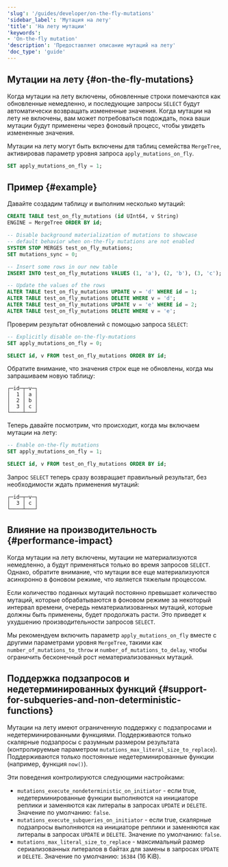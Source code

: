 ```yaml
---
'slug': '/guides/developer/on-the-fly-mutations'
'sidebar_label': 'Мутация на лету'
'title': 'На лету мутации'
'keywords':
- 'On-the-fly mutation'
'description': 'Предоставляет описание мутаций на лету'
'doc_type': 'guide'
---
```


## Мутации на лету {#on-the-fly-mutations}

Когда мутации на лету включены, обновленные строки помечаются как обновленные немедленно, и последующие запросы `SELECT` будут автоматически возвращать измененные значения. Когда мутации на лету не включены, вам может потребоваться подождать, пока ваши мутации будут применены через фоновый процесс, чтобы увидеть измененные значения.

Мутации на лету могут быть включены для таблиц семейства `MergeTree`, активировав параметр уровня запроса `apply_mutations_on_fly`.

```sql
SET apply_mutations_on_fly = 1;
```

## Пример {#example}

Давайте создадим таблицу и выполним несколько мутаций:
```sql
CREATE TABLE test_on_fly_mutations (id UInt64, v String)
ENGINE = MergeTree ORDER BY id;

-- Disable background materialization of mutations to showcase
-- default behavior when on-the-fly mutations are not enabled
SYSTEM STOP MERGES test_on_fly_mutations;
SET mutations_sync = 0;

-- Insert some rows in our new table
INSERT INTO test_on_fly_mutations VALUES (1, 'a'), (2, 'b'), (3, 'c');

-- Update the values of the rows
ALTER TABLE test_on_fly_mutations UPDATE v = 'd' WHERE id = 1;
ALTER TABLE test_on_fly_mutations DELETE WHERE v = 'd';
ALTER TABLE test_on_fly_mutations UPDATE v = 'e' WHERE id = 2;
ALTER TABLE test_on_fly_mutations DELETE WHERE v = 'e';
```

Проверим результат обновлений с помощью запроса `SELECT`:

```sql
-- Explicitly disable on-the-fly-mutations
SET apply_mutations_on_fly = 0;

SELECT id, v FROM test_on_fly_mutations ORDER BY id;
```

Обратите внимание, что значения строк еще не обновлены, когда мы запрашиваем новую таблицу:

```response
┌─id─┬─v─┐
│  1 │ a │
│  2 │ b │
│  3 │ c │
└────┴───┘
```

Теперь давайте посмотрим, что происходит, когда мы включаем мутации на лету:

```sql
-- Enable on-the-fly mutations
SET apply_mutations_on_fly = 1;

SELECT id, v FROM test_on_fly_mutations ORDER BY id;
```

Запрос `SELECT` теперь сразу возвращает правильный результат, без необходимости ждать применения мутаций:

```response
┌─id─┬─v─┐
│  3 │ c │
└────┴───┘
```

## Влияние на производительность {#performance-impact}

Когда мутации на лету включены, мутации не материализуются немедленно, а будут применяться только во время запросов `SELECT`. Однако, обратите внимание, что мутации все еще материализуются асинхронно в фоновом режиме, что является тяжелым процессом.

Если количество поданных мутаций постоянно превышает количество мутаций, которые обрабатываются в фоновом режиме за некоторый интервал времени, очередь нематериализованных мутаций, которые должны быть применены, будет продолжать расти. Это приведет к ухудшению производительности запросов `SELECT`.

Мы рекомендуем включить параметр `apply_mutations_on_fly` вместе с другими параметрами уровня `MergeTree`, такими как `number_of_mutations_to_throw` и `number_of_mutations_to_delay`, чтобы ограничить бесконечный рост нематериализованных мутаций.

## Поддержка подзапросов и недетерминированных функций {#support-for-subqueries-and-non-deterministic-functions}

Мутации на лету имеют ограниченную поддержку с подзапросами и недетерминированными функциями. Поддерживаются только скалярные подзапросы с разумным размером результата (контролируемые параметром `mutations_max_literal_size_to_replace`). Поддерживаются только постоянные недетерминированные функции (например, функция `now()`).

Эти поведения контролируются следующими настройками:

- `mutations_execute_nondeterministic_on_initiator` - если true, недетерминированные функции выполняются на инициаторе реплики и заменяются как литералы в запросах `UPDATE` и `DELETE`. Значение по умолчанию: `false`.
- `mutations_execute_subqueries_on_initiator` - если true, скалярные подзапросы выполняются на инициаторе реплики и заменяются как литералы в запросах `UPDATE` и `DELETE`. Значение по умолчанию: `false`.
- `mutations_max_literal_size_to_replace` - максимальный размер сериализованных литералов в байтах для замены в запросах `UPDATE` и `DELETE`. Значение по умолчанию: `16384` (16 KiB).
